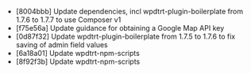 * [8004bbb] Update dependencies, incl wpdtrt-plugin-boilerplate from 1.7.6 to 1.7.7 to use Composer v1
* [f75e56a] Update guidance for obtaining a Google Map API key
* [0d87f32] Update wpdtrt-plugin-boilerplate from 1.7.5 to 1.7.6 to fix saving of admin field values
* [6a18a01] Update wpdtrt-npm-scripts
* [8f92f3b] Update wpdtrt-npm-scripts
